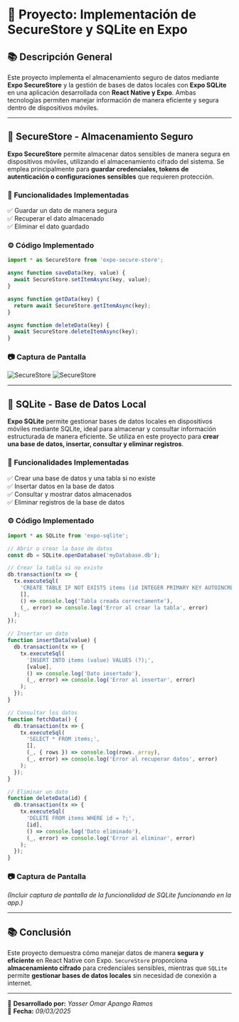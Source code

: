 # 📌 Proyecto: Implementación de SecureStore y SQLite en Expo  

## 📚 Descripción General  
Este proyecto implementa el almacenamiento seguro de datos mediante **Expo SecureStore** y la gestión de bases de datos locales con **Expo SQLite** en una aplicación desarrollada con **React Native y Expo**. Ambas tecnologías permiten manejar información de manera eficiente y segura dentro de dispositivos móviles.  

---

## 🔐 SecureStore - Almacenamiento Seguro  
**Expo SecureStore** permite almacenar datos sensibles de manera segura en dispositivos móviles, utilizando el almacenamiento cifrado del sistema. Se emplea principalmente para **guardar credenciales, tokens de autenticación o configuraciones sensibles** que requieren protección.  

### 🔹 Funcionalidades Implementadas  
✅ Guardar un dato de manera segura  
✅ Recuperar el dato almacenado  
✅ Eliminar el dato guardado  

### ⚙️ Código Implementado  
```javascript
import * as SecureStore from 'expo-secure-store';

async function saveData(key, value) {
  await SecureStore.setItemAsync(key, value);
}

async function getData(key) {
  return await SecureStore.getItemAsync(key);
}

async function deleteData(key) {
  await SecureStore.deleteItemAsync(key);
}
```

### 📷 Captura de Pantalla  
![SecureStore](./navigation_data/assets/EV-0.jpg.jpg)
![SecureStore](./navigation_data/assets/EV-1.jpg.jpg)

---

## 🐂 SQLite - Base de Datos Local  
**Expo SQLite** permite gestionar bases de datos locales en dispositivos móviles mediante SQLite, ideal para almacenar y consultar información estructurada de manera eficiente. Se utiliza en este proyecto para **crear una base de datos, insertar, consultar y eliminar registros**.  

### 🔹 Funcionalidades Implementadas  
✅ Crear una base de datos y una tabla si no existe  
✅ Insertar datos en la base de datos  
✅ Consultar y mostrar datos almacenados  
✅ Eliminar registros de la base de datos  

### ⚙️ Código Implementado  
```javascript
import * as SQLite from 'expo-sqlite';

// Abrir o crear la base de datos
const db = SQLite.openDatabase('myDatabase.db');

// Crear la tabla si no existe
db.transaction(tx => {
  tx.executeSql(
    'CREATE TABLE IF NOT EXISTS items (id INTEGER PRIMARY KEY AUTOINCREMENT, value TEXT);',
    [],
    () => console.log('Tabla creada correctamente'),
    (_, error) => console.log('Error al crear la tabla', error)
  );
});

// Insertar un dato
function insertData(value) {
  db.transaction(tx => {
    tx.executeSql(
      'INSERT INTO items (value) VALUES (?);',
      [value],
      () => console.log('Dato insertado'),
      (_, error) => console.log('Error al insertar', error)
    );
  });
}

// Consultar los datos
function fetchData() {
  db.transaction(tx => {
    tx.executeSql(
      'SELECT * FROM items;',
      [],
      (_, { rows }) => console.log(rows._array),
      (_, error) => console.log('Error al recuperar datos', error)
    );
  });
}

// Eliminar un dato
function deleteData(id) {
  db.transaction(tx => {
    tx.executeSql(
      'DELETE FROM items WHERE id = ?;',
      [id],
      () => console.log('Dato eliminado'),
      (_, error) => console.log('Error al eliminar', error)
    );
  });
}
```

### 📷 Captura de Pantalla  
_(Incluir captura de pantalla de la funcionalidad de SQLite funcionando en la app.)_  

---

## 📚 Conclusión  
Este proyecto demuestra cómo manejar datos de manera **segura y eficiente** en React Native con Expo. `SecureStore` proporciona **almacenamiento cifrado** para credenciales sensibles, mientras que `SQLite` permite **gestionar bases de datos locales** sin necesidad de conexión a internet.  

---

📧 **Desarrollado por:** _Yasser Omar Apango Ramos_  
📅 **Fecha:** _09/03/2025_  

